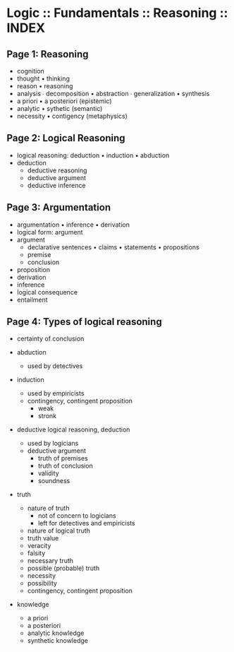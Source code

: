 # Logic :: Fundamentals :: Reasoning :: INDEX

## Page 1: Reasoning

- cognition
- thought • thinking
- reason • reasoning
- analysis ∙ decomposition • abstraction ∙ generalization • synthesis 
- a priori • a posteriori (epistemic)
- analytic • sythetic (semantic)
- necessity • contigency (metaphysics)

## Page 2: Logical Reasoning

- logical reasoning: deduction • induction • abduction
- deduction
  - deductive reasoning
  - deductive argument
  - deductive inference

## Page 3: Argumentation

- argumentation • inference • derivation
- logical form: argument
- argument
  - declarative sentences • claims • statements • propositions
  - premise
  - conclusion
- proposition
- derivation
- inference
- logical consequence
- entailment

## Page 4: Types of logical reasoning

  - certainty of conclusion
  - abduction
    - used by detectives
  - induction
    - used by empiricists
    - contingency, contingent proposition
      - weak
      - stronk
  - deductive logical reasoning, deduction
    - used by logicians
    - deductive argument
      - truth of premises
      - truth of conclusion
      - validity
      - soundness

- truth
  - nature of truth
    - not of concern to logicians
    - left for detectives and empiricists
  - nature of logical truth
  - truth value
  - veracity
  - falsity
  - necessary truth
  - possible (probable) truth
  - necessity
  - possibility
  - contingency, contingent proposition

- knowledge
  - a priori
  - a posteriori
  - analytic knowledge
  - synthetic knowledge
